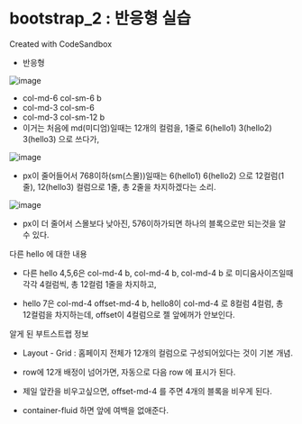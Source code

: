 # bootstrap_2 : 반응형 실습
Created with CodeSandbox

- 반응형


![image](https://user-images.githubusercontent.com/37132897/158329298-83d0883c-d419-4057-9dd8-8926e9007230.png)

- col-md-6 col-sm-6 b
- col-md-3 col-sm-6
- col-md-3 col-sm-12 b
- 이거는 처음에 md(미디엄)일때는 12개의 컬럼을, 1줄로 6(hello1) 3(hello2) 3(hello3) 으로 쓰다가, 

![image](https://user-images.githubusercontent.com/37132897/158329339-2786fc27-742c-4a8b-b70c-1f1e0268a08f.png)

- px이 줄어들어서 768이하(sm(스몰))일때는 6(hello1) 6(hello2) 으로 12컬럼(1줄), 12(hello3) 컬럼으로 1줄, 총 2줄을 차지하겠다는 소리.

![image](https://user-images.githubusercontent.com/37132897/158329382-e8ccb4bf-07b9-4e18-961e-86470185418f.png)
- px이 더 줄어서 스몰보다 낮아진, 576이하가되면 하나의 블록으로만 되는것을 알 수 있다.

다른 hello 에 대한 내용

- 다른 hello 4,5,6은 col-md-4 b, col-md-4 b, col-md-4 b 로 미디움사이즈일때 각각 4컬럼씩, 총 12컬럼 1줄을 차지하고,

- hello 7은 col-md-4 offset-md-4 b, hello8이 col-md-4 로 8컬럼 4컬럼, 총 12컬럼을 차지하는데, offset이 4컬럼으로 젤 앞에꺼가 안보인다.  

알게 된 부트스트랩 정보

- Layout - Grid : 홈페이지 전체가 12개의 컬럼으로 구성되어있다는 것이 기본 개념.

- row에 12개 배정이 넘어가면, 자동으로 다음 row 에 표시가 된다.

- 제일 앞칸을 비우고싶으면, offset-md-4 를 주면 4개의 블록을 비우게 된다.

- container-fluid 하면 앞에 여백을 없애준다.


